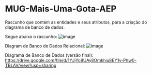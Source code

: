 # MUG-Mais-Uma-Gota-AEP

Rascunho que contém as entidades e seus atributos, para a criação do diagrama de banco de dados.

Segue abaixo o rascunho: 
![image](https://github.com/dev-andree/MUG-Mais-Uma-Gota-AEP/assets/136995061/73fef03f-3065-4b7d-a018-a8b7b5350e15)


Diagram de Banco  de Dados Relacional:
![image](https://github.com/dev-andree/MUG-Mais-Uma-Gota-AEP/assets/136995061/69549aa6-c058-4c07-8723-c7eecc46f21a)



Diagrama de Banco de Dados (versão final):
https://drive.google.com/file/d/1YJjYo8UAy8Omkhiu8EY1y-Phw0-TBLAV/view?usp=sharing



